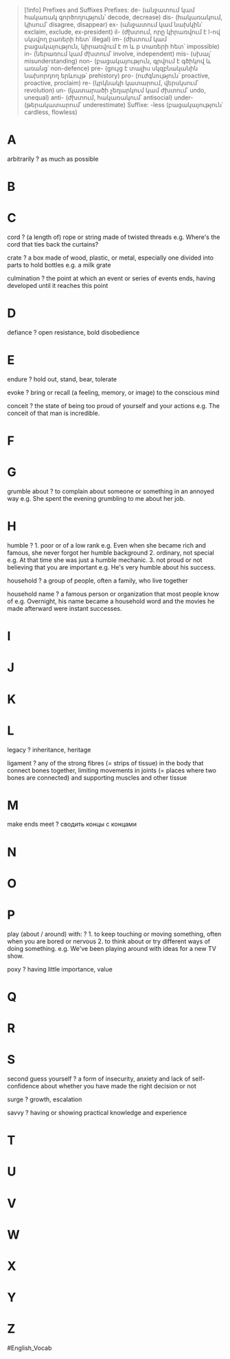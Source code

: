 > [!info] Prefixes and Suffixes
> Prefixes:
> de- (անջատում կամ հակառակ գործողություն՝ decode, decrease)
> dis- (հակառակում, կիսում՝ disagree, disappear)
> ex- (անջատում կամ նախկին՝ exclaim, exclude, ex-president)
> il- (ժխտում, որը կիրառվում է l-ով սկսվող բառերի հետ՝ illegal)
> im- (ժխտում կամ բացակայություն, կիրառվում է m և p տառերի հետ՝ impossible)
> in- (ներառում կամ ժխտում՝ involve, independent)
> mis- (սխալ՝ misunderstanding)
> non- (բացակայություն, գրվում է գծիկով և առանց՝ non-defence)
> pre- (ցույց է տալիս սկզբնականին նախորդող երևույթ՝ prehistory)
> pro- (ուժգնություն՝ proactive, proactive, proclaim)
> re- (կրկնակի կատարում, վերսկսում՝ revolution)
> un- (կատարածի չեղարկում կամ ժխտում՝ undo, unequal)
> anti- (ժխտում, հակառակում՝ antisocial)
> under- (թերակատարում՝ underestimate)
> Suffixe: 
> -less (բացակայություն՝ cardless, flowless)

# A

arbitrarily
?
as much as possible

# B

# C
cord
?
(a length of) rope or string made of twisted threads
e.g. Where's the cord that ties back the curtains?

crate
?
a box made of wood, plastic, or metal, especially one divided into parts to hold bottles
e.g. a milk grate

culmination
?
the point at which an event or series of events ends, having developed until it reaches this point

# D

defiance
?
open resistance, bold disobedience

# E

endure
?
hold out, stand, bear, tolerate

evoke
?
bring or recall (a feeling, memory, or image) to the conscious mind

conceit
?
the state of being too proud of yourself and your actions
e.g. The conceit of that man is incredible.

# F

# G

grumble about
?
to complain about someone or something in an annoyed way
e.g. She spent the evening grumbling to me about her job.
<!--SR:!2024-09-15,1,230-->

# H

humble
?
	1. poor or of a low rank
	e.g. Even when she became rich and famous, she never forgot her humble background
	2. ordinary, not special
	e.g. At that time she was just a humble mechanic.
	3. not proud or not believing that you are important
	e.g. He's very humble about his success.

household
?
a group of people, often a family, who live together
<!--SR:!2024-09-18,4,270-->

household name
?
a famous person or organization that most people know of
e.g. Overnight, his name became a household word and the movies he made afterward were instant successes.
<!--SR:!2024-10-03,12,270-->

# I

# J
# K
# L

legacy
?
inheritance, heritage
<!--SR:!2024-09-17,3,250-->

ligament
?
any of the strong fibres (= strips of tissue) in the body that connect bones together, limiting movements in joints (= places where two bones are connected) and supporting muscles and other tissue


# M

make ends meet
?
сводить концы с концами

# N 
# O
# P

play (about / around) with:
?
	1. to keep touching or moving something, often when you are bored or nervous
	2. to think about or try different ways of doing something.
	e.g. We've been playing around with ideas for a new TV show.

poxy
?
having little importance, value

# Q
# R
# S

second guess yourself
?
a form of insecurity, anxiety and lack of self-confidence about whether you have made the right decision or not

surge
?
growth, escalation

savvy
?
having or showing practical knowledge and experience

# T
# U
# V
# W
# X
# Y
# Z



#English_Vocab

